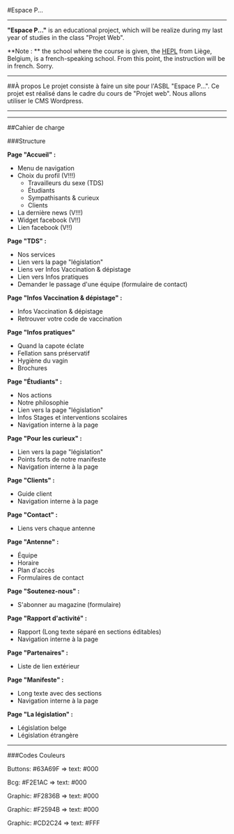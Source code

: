 #Espace P...
- - -

**"Espace P..."** is an educational project, which will be realize during my last year of studies in the class "Projet Web".

**Note : ** the school where the course is given, the [HEPL](http://www.provincedeliege.be/hauteecole) from Liège, Belgium, is a french-speaking school. From this point, the instruction will be in french. Sorry.

- - -

##À propos
Le projet consiste à faire un site pour l'ASBL "Espace P...". Ce projet est réalisé dans le cadre du cours de "Projet web". Nous allons utiliser le CMS Wordpress.

- - -
- - -

##Cahier de charge

###Structure

**Page "Accueil" :**

- Menu de navigation
- Choix du profil (V!!!)
	- Travailleurs du sexe (TDS)
	- Étudiants
	- Sympathisants & curieux
	- Clients
- La dernière news (V!!!)
- Widget facebook (V!!)
- Lien facebook (V!!)

**Page "TDS" :**

- Nos services
- Lien vers la page "législation"
- Liens ver Infos Vaccination & dépistage
- Lien vers Infos pratiques
- Demander le passage d'une équipe (formulaire de contact)

**Page "Infos Vaccination & dépistage" :**

- Infos Vaccination & dépistage
- Retrouver votre code de vaccination

**Page "Infos pratiques"**

- Quand la capote éclate
- Fellation sans préservatif
- Hygiène du vagin
- Brochures

**Page "Étudiants" :**

- Nos actions
- Notre philosophie
- Lien vers la page "législation"
- Infos Stages et interventions scolaires
- Navigation interne à la page

**Page "Pour les curieux" :**

- Lien vers la page "législation"
- Points forts de notre manifeste
- Navigation interne à la page

**Page "Clients" :**

- Guide client
- Navigation interne à la page


**Page "Contact" :**

- Liens vers chaque antenne

**Page "Antenne" :**

- Équipe
- Horaire
- Plan d'accès
- Formulaires de contact

**Page "Soutenez-nous" :**

- S'abonner au magazine (formulaire)

**Page "Rapport d'activité" :**

- Rapport (Long texte séparé en sections éditables)
- Navigation interne à la page

**Page "Partenaires" :**

- Liste de lien extérieur

**Page "Manifeste" :**

- Long texte avec des sections
- Navigation interne à la page

**Page "La législation" :**

- Législation belge
- Législation étrangère


- - -

###Codes Couleurs

Buttons: \#63A69F => text: #000

Bcg: \#F2E1AC => text: #000

Graphic: \#F2836B => text: #000

Graphic: \#F2594B => text: #000

Graphic: \#CD2C24 => text: #FFF
